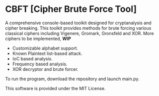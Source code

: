 # CBFT [Cipher Brute Force Tool]

A comprehensive console-based toolkit designed for cryptanalysis and cipher breaking.
This toolkit provides methods for brute forcing various classical ciphers including Vigenere, Gromark, Gronsfeld and XOR.
More ciphers to be implemented, **WIP**

- Customizable alphabet support.
- Known Plaintext list-based attack.
- IoC based analysis.
- Frequency based analysis.
- XOR decryptor and brute forcer.

To run the program, download the repository and launch main.py.

This software is provided under the MIT License.
